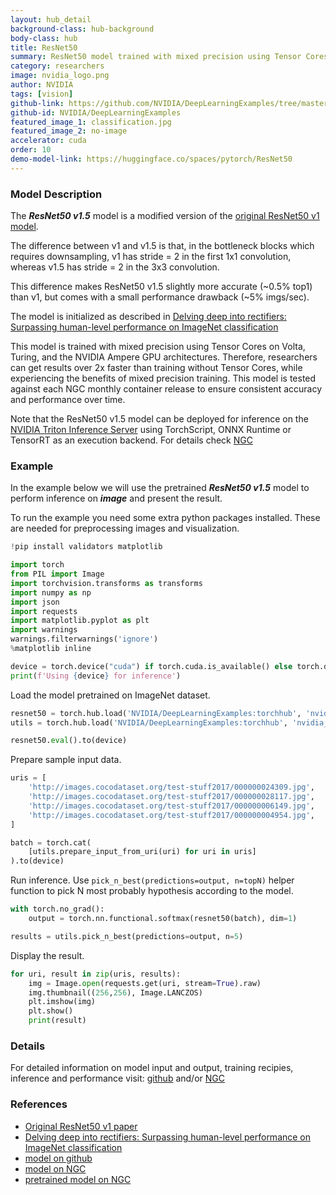 ```yaml
---
layout: hub_detail
background-class: hub-background
body-class: hub
title: ResNet50
summary: ResNet50 model trained with mixed precision using Tensor Cores.
category: researchers
image: nvidia_logo.png
author: NVIDIA
tags: [vision]
github-link: https://github.com/NVIDIA/DeepLearningExamples/tree/master/PyTorch/Classification/ConvNets/resnet50v1.5
github-id: NVIDIA/DeepLearningExamples
featured_image_1: classification.jpg
featured_image_2: no-image
accelerator: cuda
order: 10
demo-model-link: https://huggingface.co/spaces/pytorch/ResNet50
---
```


### Model Description

The **_ResNet50 v1.5_** model is a modified version of the [original ResNet50 v1 model](https://arxiv.org/abs/1512.03385).

The difference between v1 and v1.5 is that, in the bottleneck blocks which requires
downsampling, v1 has stride = 2 in the first 1x1 convolution, whereas v1.5 has stride = 2 in the 3x3 convolution.

This difference makes ResNet50 v1.5 slightly more accurate (\~0.5% top1) than v1, but comes with a small performance drawback (\~5% imgs/sec).

The model is initialized as described in [Delving deep into rectifiers: Surpassing human-level performance on ImageNet classification](https://arxiv.org/pdf/1502.01852.pdf)

This model is trained with mixed precision using Tensor Cores on Volta, Turing, and the NVIDIA Ampere GPU architectures. Therefore, researchers can get results over 2x faster than training without Tensor Cores, while experiencing the benefits of mixed precision training. This model is tested against each NGC monthly container release to ensure consistent accuracy and performance over time.

Note that the ResNet50 v1.5 model can be deployed for inference on the [NVIDIA Triton Inference Server](https://github.com/triton-inference-server/server) using TorchScript, ONNX Runtime or TensorRT as an execution backend. For details check [NGC](https://ngc.nvidia.com/catalog/resources/nvidia:resnet_for_triton_from_pytorch)

### Example

In the example below we will use the pretrained **_ResNet50 v1.5_** model to perform inference on **_image_** and present the result.

To run the example you need some extra python packages installed. These are needed for preprocessing images and visualization.

```python
!pip install validators matplotlib
```

```python
import torch
from PIL import Image
import torchvision.transforms as transforms
import numpy as np
import json
import requests
import matplotlib.pyplot as plt
import warnings
warnings.filterwarnings('ignore')
%matplotlib inline

device = torch.device("cuda") if torch.cuda.is_available() else torch.device("cpu")
print(f'Using {device} for inference')
```

Load the model pretrained on ImageNet dataset.

```python
resnet50 = torch.hub.load('NVIDIA/DeepLearningExamples:torchhub', 'nvidia_resnet50', pretrained=True)
utils = torch.hub.load('NVIDIA/DeepLearningExamples:torchhub', 'nvidia_convnets_processing_utils')

resnet50.eval().to(device)
```

Prepare sample input data.

```python
uris = [
    'http://images.cocodataset.org/test-stuff2017/000000024309.jpg',
    'http://images.cocodataset.org/test-stuff2017/000000028117.jpg',
    'http://images.cocodataset.org/test-stuff2017/000000006149.jpg',
    'http://images.cocodataset.org/test-stuff2017/000000004954.jpg',
]

batch = torch.cat(
    [utils.prepare_input_from_uri(uri) for uri in uris]
).to(device)
```

Run inference. Use `pick_n_best(predictions=output, n=topN)` helper function to pick N most probably hypothesis according to the model.

```python
with torch.no_grad():
    output = torch.nn.functional.softmax(resnet50(batch), dim=1)

results = utils.pick_n_best(predictions=output, n=5)
```

Display the result.

```python
for uri, result in zip(uris, results):
    img = Image.open(requests.get(uri, stream=True).raw)
    img.thumbnail((256,256), Image.LANCZOS)
    plt.imshow(img)
    plt.show()
    print(result)

```

### Details

For detailed information on model input and output, training recipies, inference and performance visit:
[github](https://github.com/NVIDIA/DeepLearningExamples/tree/master/PyTorch/Classification/ConvNets/resnet50v1.5)
and/or [NGC](https://ngc.nvidia.com/catalog/resources/nvidia:resnet_50_v1_5_for_pytorch)

### References

- [Original ResNet50 v1 paper](https://arxiv.org/abs/1512.03385)
- [Delving deep into rectifiers: Surpassing human-level performance on ImageNet classification](https://arxiv.org/pdf/1502.01852.pdf)
- [model on github](https://github.com/NVIDIA/DeepLearningExamples/tree/master/PyTorch/Classification/ConvNets/resnet50v1.5)
- [model on NGC](https://ngc.nvidia.com/catalog/resources/nvidia:resnet_50_v1_5_for_pytorch)
- [pretrained model on NGC](https://ngc.nvidia.com/catalog/models/nvidia:resnet50_pyt_amp)
